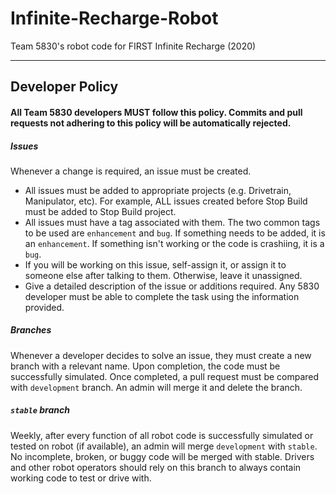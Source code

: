 # Infinite-Recharge-Robot
Team 5830's robot code for FIRST Infinite Recharge (2020)

---

## Developer Policy

#### All Team 5830 developers MUST follow this policy. Commits and pull requests not adhering to this policy will be automatically rejected.

##### Issues
Whenever a change is required, an issue must be created.
- All issues must be added to appropriate projects (e.g. Drivetrain, Manipulator, etc). For example, ALL issues created before Stop Build must be added to Stop Build project.
- All issues must have a tag associated with them. The two common tags to be used are `enhancement` and `bug`. If something needs to be added, it is an `enhancement`. If something isn't working or the code is crashiing, it is a `bug`.
- If you will be working on this issue, self-assign it, or assign it to someone else after talking to them. Otherwise, leave it unassigned.
- Give a detailed description of the issue or additions required. Any 5830 developer must be able to complete the task using the information provided.

##### Branches
Whenever a developer decides to solve an issue, they must create a new branch with a relevant name. Upon completion, the code must be successfully simulated. Once completed, a pull request must be compared with `development` branch. An admin will merge it and delete the branch.

##### `stable` branch
Weekly, after every function of all robot code is successfully simulated or tested on robot (if available), an admin will merge `development` with `stable`. No incomplete, broken, or buggy code will be merged with stable. Drivers and other robot operators should rely on this branch to always contain working code to test or drive with.
